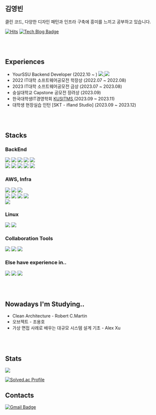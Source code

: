 ## 김영빈  
  클린 코드, 다양한 디자인 패턴과 인프라 구축에 흥미를 느끼고 공부하고 있습니다.

[![Hits](https://hits.seeyoufarm.com/api/count/incr/badge.svg?url=https%3A%2F%2Fgithub.com%2Feckrin%2Fhit-counter&count_bg=%2379C83D&title_bg=%23555555&icon=&icon_color=%23E7E7E7&title=hits&edge_flat=false)](https://hits.seeyoufarm.com) [![Tech Blog Badge](http://img.shields.io/badge/-Tech%20blog-black?style=flat-square&logo=github&link=https://eckrin.tistory.com/)](https://eckrin.tistory.com/)
 
<br/>
<br/>

## Experiences
* YourSSU Backend Developer (2022.10 ~ ) <a href = "https://play.google.com/store/apps/details?id=com.yourssu.soomsil&hl=ko-KR"> <img src="https://img.shields.io/badge/google play-34A853?style=flat-square&logo=google play&logoColor=white"> </a> <a href = "https://apps.apple.com/kr/app/%EC%88%A8%EC%89%B4%EB%95%8C/id1626690112"> <img src="https://img.shields.io/badge/app store-0DBDFF?style=flat-square&logo=app store&logoColor=white"> </a>
* 2022 IT대학 소프트웨어공모전 학장상 (2022.07 ~ 2022.08)
* 2023 IT대학 소프트웨어공모전 금상 (2023.07 ~ 2023.08)
* 숭실대학교 Capstone 공모전 장려상 (2023.09)
* 한국대학생IT경영학회 <a href = "https://kusitms.com"> KUSITMS </a>(2023.09 ~ 2023.11)
* 대학생 현장실습 인턴 [SKT - ifland Studio] (2023.09 ~ 2023.12)

<br/>
<br/>

## Stacks

### BackEnd
<img src="https://img.shields.io/badge/java-E34F26?style=for-the-badge&logo=Joplin&logoColor=white"> <img src="https://img.shields.io/badge/kotlin-7F52FF?style=for-the-badge&logo=kotlin&logoColor=white"> 
<img src="https://img.shields.io/badge/spring-6DB33F?style=for-the-badge&logo=spring&logoColor=white"> <img src="https://img.shields.io/badge/spring boot-6DB33F?style=for-the-badge&logo=spring boot&logoColor=white"> 
<img src="https://img.shields.io/badge/spring security-6DB33F?style=for-the-badge&logo=spring security&logoColor=white">  
<img src="https://img.shields.io/badge/mysql-4479A1?style=for-the-badge&logo=mysql&logoColor=white">
<img src="https://img.shields.io/badge/redis-DC382D?style=for-the-badge&logo=redis&logoColor=white">
<img src="https://img.shields.io/badge/spring data jpa-6DB33F?style=for-the-badge&logo=spring data jpa&logoColor=white">
<img src="https://img.shields.io/badge/querydsl-0099E5?style=for-the-badge&logo=querydsl&logoColor=white">
<img src="https://img.shields.io/badge/mybatis-000000?style=for-the-badge&logo=mybatis&logoColor=white">
  
### AWS, Infra
<img src="https://img.shields.io/badge/docker-2B579A?style=for-the-badge&logo=docker&logoColor=white"> <img src="https://img.shields.io/badge/kubernetes-326CE5?style=for-the-badge&logo=kubernetes&logoColor=white">
<img src="https://img.shields.io/badge/github actions-2088FF?style=for-the-badge&logo=github actions&logoColor=white">  
<img src="https://img.shields.io/badge/amazon ec2-FF9900?style=for-the-badge&logo=amazon ec2&logoColor=white">
<img src="https://img.shields.io/badge/amazon rds-2088FF?style=for-the-badge&logo=amazon rds&logoColor=white">
<img src="https://img.shields.io/badge/amazon s3-569A31?style=for-the-badge&logo=amazon s3&logoColor=white">
<img src="https://img.shields.io/badge/amazon elasticache-2088FF?style=for-the-badge&logo=unsplash&logoColor=white">  
<img src="https://img.shields.io/badge/microsoft azure-0078D4?style=for-the-badge&logo=microsoft azure&logoColor=white"> 

### Linux
<img src="https://img.shields.io/badge/C-033963?style=for-the-badge&logo=C&logoColor=white"> <img src="https://img.shields.io/badge/linux-FCC624?style=for-the-badge&logo=linux&logoColor=white">

### Collaboration Tools
<img src="https://img.shields.io/badge/github-181717?style=for-the-badge&logo=github&logoColor=white"> <img src="https://img.shields.io/badge/figma-F24E1E?style=for-the-badge&logo=figma&logoColor=white">
<img src="https://img.shields.io/badge/slack-4A154B?style=for-the-badge&logo=slack&logoColor=white">

### Else have experience in..
<img src="https://img.shields.io/badge/android studio-3DDC84?style=for-the-badge&logo=android studio&logoColor=white"> <img src="https://img.shields.io/badge/javascript-F7DF1E?style=for-the-badge&logo=javascript&logoColor=white">
<img src="https://img.shields.io/badge/jquery-0769AD?style=for-the-badge&logo=jquery&logoColor=white">

<br/>
<br/>

## Nowadays I'm Studying..
* Clean Architecture - Robert C.Martin
* 오브젝트 - 조용호
* 가상 면접 사례로 배우는 대규모 시스템 설계 기초 - Alex Xu

<br/>
<br/>

## Stats
<img src="https://github-readme-stats.vercel.app/api?username=eckrin&show_icons=true">

[![Solved.ac Profile](http://mazassumnida.wtf/api/v2/generate_badge?boj=dubaihuadeweixiao)](https://solved.ac/dubaihuadeweixiao/)

## Contacts
[![Gmail Badge](https://img.shields.io/badge/Gmail-d14836?style=flat-square&logo=Gmail&logoColor=white&link=mailto:kimsh1691@gmail.com)](mailto:eckrin.dev@gmail.com)
